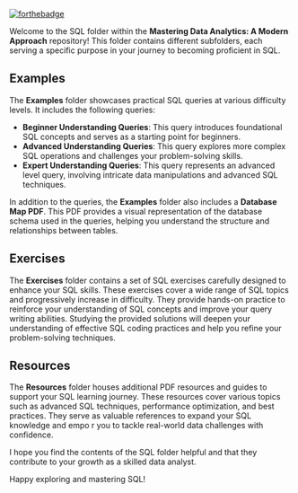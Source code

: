 [![forthebadge](https://forthebadge.com/images/badges/you-didnt-ask-for-this.svg)](https://forthebadge.com)

Welcome to the SQL folder within the **Mastering Data Analytics: A Modern Approach** repository! This folder contains different subfolders, each serving a specific purpose in your journey to becoming proficient in SQL.

## Examples

The **Examples** folder showcases practical SQL queries at various difficulty levels. It includes the following queries:

- **Beginner Understanding Queries**: This query introduces foundational SQL concepts and serves as a starting point for beginners.
- **Advanced Understanding Queries**: This query explores more complex SQL operations and challenges your problem-solving skills.
- **Expert Understanding Queries**: This query represents an advanced level query, involving intricate data manipulations and advanced SQL techniques.

In addition to the queries, the **Examples** folder also includes a **Database Map PDF**. This PDF provides a visual representation of the database schema used in the queries, helping you understand the structure and relationships between tables.

## Exercises

The **Exercises** folder contains a set of SQL exercises carefully designed to enhance your SQL skills. These exercises cover a wide range of SQL topics and progressively increase in difficulty. They provide hands-on practice to reinforce your understanding of SQL concepts and improve your query writing abilities. Studying the provided solutions will deepen your understanding of effective SQL coding practices and help you refine your problem-solving techniques.

## Resources

The **Resources** folder houses additional PDF resources and guides to support your SQL learning journey. These resources cover various topics such as advanced SQL techniques, performance optimization, and best practices. They serve as valuable references to expand your SQL knowledge and empo
r you to tackle real-world data challenges with confidence.

I hope you find the contents of the SQL folder helpful and that they contribute to your growth as a skilled data analyst. 

Happy exploring and mastering SQL!
